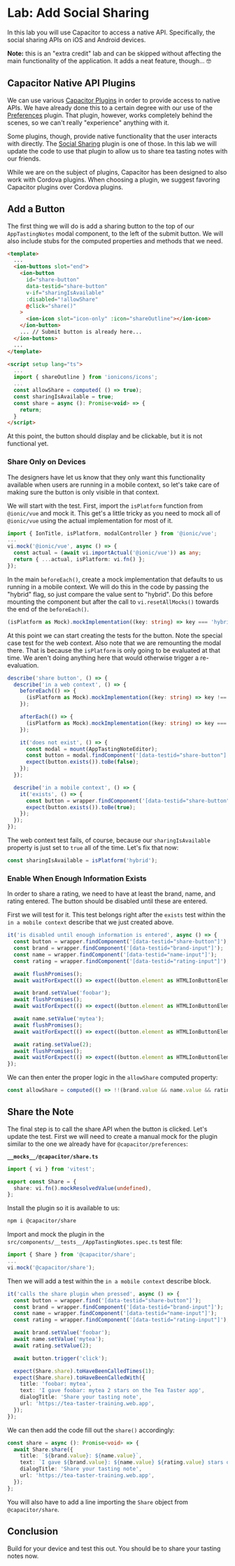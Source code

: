 # Lab: Add Social Sharing

In this lab you will use Capacitor to access a native API. Specifically, the social sharing APIs on iOS and Android devices.

**Note:** this is an "extra credit" lab and can be skipped without affecting the main functionality of the application. It adds a neat feature, though... 🤓

## Capacitor Native API Plugins

We can use various <a href="https://capacitorjs.com/docs/plugins" target="_blank">Capacitor Plugins</a> in order to provide access to native APIs. We have already done this to a certain degree with our use of the <a href="https://capacitorjs.com/docs/apis/preferences" target="_blank">Preferences</a> plugin. That plugin, however, works completely behind the scenes, so we can't really "experience" anything with it.

Some plugins, though, provide native functionality that the user interacts with directly. The <a href="https://capacitorjs.com/docs/apis/share" target="_blank">Social Sharing</a> plugin is one of those. In this lab we will update the code to use that plugin to allow us to share tea tasting notes with our friends.

While we are on the subject of plugins, Capacitor has been designed to also work with Cordova plugins. When choosing a plugin, we suggest favoring Capacitor plugins over Cordova plugins.

## Add a Button

The first thing we will do is add a sharing button to the top of our `AppTastingNotes` modal component, to the left of the submit button. We will also include stubs for the computed properties and methods that we need.

```html
<template>
  ...
  <ion-buttons slot="end">
    <ion-button
      id="share-button"
      data-testid="share-button"
      v-if="sharingIsAvailable"
      :disabled="!allowShare"
      @click="share()"
    >
      <ion-icon slot="icon-only" :icon="shareOutline"></ion-icon>
    </ion-button>
    ... // Submit button is already here...
  </ion-buttons>
  ...
</template>

<script setup lang="ts">
  ...
  import { shareOutline } from 'ionicons/icons';
  ...
  const allowShare = computed( () => true);
  const sharingIsAvailable = true;
  const share = async (): Promise<void> => {
    return;
  }
</script>
```

At this point, the button should display and be clickable, but it is not functional yet.

### Share Only on Devices

The designers have let us know that they only want this functionality available when users are running in a mobile context, so let's take care of making sure the button is only visible in that context.

We will start with the test. First, import the `isPlatform` function from `@ionic/vue` and mock it. This get's a little tricky as you need to mock all of `@ionic/vue` using the actual implementation for most of it.

```typescript
import { IonTitle, isPlatform, modalController } from '@ionic/vue';
...
vi.mock('@ionic/vue', async () => {
  const actual = (await vi.importActual('@ionic/vue')) as any;
  return { ...actual, isPlatform: vi.fn() };
});
```

In the main `beforeEach()`, create a mock implementation that defaults to us running in a mobile context. We will do this in the code by passing the "hybrid" flag, so just compare the value sent to "hybrid". Do this before mounting the component but after the call to `vi.resetAllMocks()` towards the end of the `beforeEach()`.

```typescript
(isPlatform as Mock).mockImplementation((key: string) => key === 'hybrid');
```

At this point we can start creating the tests for the button. Note the special case test for the web context. Also note that we are remounting the modal there. That is because the `isPlatform` is only going to be evaluated at that time. We aren't doing anything here that would otherwise trigger a re-evaluation.

```typescript
describe('share button', () => {
  describe('in a web context', () => {
    beforeEach(() => {
      (isPlatform as Mock).mockImplementation((key: string) => key !== 'hybrid');
    });

    afterEach(() => {
      (isPlatform as Mock).mockImplementation((key: string) => key === 'hybrid');
    });

    it('does not exist', () => {
      const modal = mount(AppTastingNoteEditor);
      const button = modal.findComponent('[data-testid="share-button"]');
      expect(button.exists()).toBe(false);
    });
  });

  describe('in a mobile context', () => {
    it('exists', () => {
      const button = wrapper.findComponent('[data-testid="share-button"]');
      expect(button.exists()).toBe(true);
    });
  });
});
```

The web context test fails, of course, because our `sharingIsAvailable` property is just set to `true` all of the time. Let's fix that now:

```typescript
const sharingIsAvailable = isPlatform('hybrid');
```

### Enable When Enough Information Exists

In order to share a rating, we need to have at least the brand, name, and rating entered. The button should be disabled until these are entered.

First we will test for it. This test belongs right after the `exists` test within the `in a mobile context` describe that we just created above.

```typescript
it('is disabled until enough information is entered', async () => {
  const button = wrapper.findComponent('[data-testid="share-button"]');
  const brand = wrapper.findComponent('[data-testid="brand-input"]');
  const name = wrapper.findComponent('[data-testid="name-input"]');
  const rating = wrapper.findComponent('[data-testid="rating-input"]');

  await flushPromises();
  await waitForExpect(() => expect((button.element as HTMLIonButtonElement).disabled).toBe(true));

  await brand.setValue('foobar');
  await flushPromises();
  await waitForExpect(() => expect((button.element as HTMLIonButtonElement).disabled).toBe(true));

  await name.setValue('mytea');
  await flushPromises();
  await waitForExpect(() => expect((button.element as HTMLIonButtonElement).disabled).toBe(true));

  await rating.setValue(2);
  await flushPromises();
  await waitForExpect(() => expect((button.element as HTMLIonButtonElement).disabled).toBe(false));
});
```

We can then enter the proper logic in the `allowShare` computed property:

```typescript
const allowShare = computed(() => !!(brand.value && name.value && rating.value));
```

## Share the Note

The final step is to call the share API when the button is clicked. Let's update the test. First we will need to create a manual mock for the plugin similar to the one we already have for `@capacitor/preferences`:

**`__mocks__/@capacitor/share.ts`**

```typescript
import { vi } from 'vitest';

export const Share = {
  share: vi.fn().mockResolvedValue(undefined),
};
```

Install the plugin so it is available to us:

```bash
npm i @capacitor/share
```

Import and mock the plugin in the `src/components/__tests__/AppTastingNotes.spec.ts` test file:

```typescript
import { Share } from '@capacitor/share';
...
vi.mock('@capacitor/share');
```

Then we will add a test within the `in a mobile context` describe block.

```typescript
it('calls the share plugin when pressed', async () => {
  const button = wrapper.find('[data-testid="share-button"]');
  const brand = wrapper.findComponent('[data-testid="brand-input"]');
  const name = wrapper.findComponent('[data-testid="name-input"]');
  const rating = wrapper.findComponent('[data-testid="rating-input"]');

  await brand.setValue('foobar');
  await name.setValue('mytea');
  await rating.setValue(2);

  await button.trigger('click');

  expect(Share.share).toHaveBeenCalledTimes(1);
  expect(Share.share).toHaveBeenCalledWith({
    title: 'foobar: mytea',
    text: 'I gave foobar: mytea 2 stars on the Tea Taster app',
    dialogTitle: 'Share your tasting note',
    url: 'https://tea-taster-training.web.app',
  });
});
```

We can then add the code fill out the `share()` accordingly:

```typescript
const share = async (): Promise<void> => {
  await Share.share({
    title: `${brand.value}: ${name.value}`,
    text: `I gave ${brand.value}: ${name.value} ${rating.value} stars on the Tea Taster app`,
    dialogTitle: 'Share your tasting note',
    url: 'https://tea-taster-training.web.app',
  });
};
```

You will also have to add a line importing the `Share` object from `@capacitor/share`.

## Conclusion

Build for your device and test this out. You should be to share your tasting notes now.
